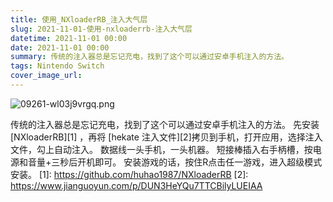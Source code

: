 ```yaml
---
title: 使用_NXloaderRB_注入大气层
slug: 2021-11-01-使用-nxloaderrb-注入大气层
datetime: 2021-11-01 00:00
date: 2021-11-01 00:00
summary: 传统的注入器总是忘记充电，找到了这个可以通过安卓手机注入的方法。
tags: Nintendo Switch
cover_image_url: 
---
```

![09261-wl03j9vrgq.png](../assets/2022/04/3119467660.png)
<!--more-->
传统的注入器总是忘记充电，找到了这个可以通过安卓手机注入的方法。
先安装 [NXloaderRB][1] ，再将 [hekate 注入文件][2]拷贝到手机，打开应用，选择注入文件，勾上自动注入。
数据线一头手机，一头机器。
短接棒插入右手柄槽，按电源和音量+三秒后开机即可。
安装游戏的话，按住R点击任一游戏，进入超级模式安装。
  [1]: https://github.com/huhao1987/NXloaderRB
  [2]: https://www.jianguoyun.com/p/DUN3HeYQu7TTCBilyLUEIAA